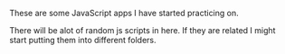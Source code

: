 These are some JavaScript apps I have started practicing on.

There will be alot of random js scripts in here. If they are related I might start putting them into different folders.
